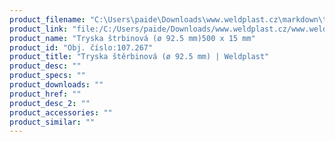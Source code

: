 ```yaml
---
product_filename: "C:\Users\paide\Downloads\www.weldplast.cz\markdown\tryska-sterbinova-o-925-mm652_pg=5.md"
product_link: "file:/C:/Users/paide/Downloads/www.weldplast.cz/www.weldplast.cz/sk/tryska-sterbinova-o-925-mm652_pg=5"
product_name: "Tryska štrbinová (ø 92.5 mm)500 x 15 mm"
product_id: "Obj. číslo:107.267"
product_title: "Tryska štěrbinová (ø 92.5 mm) | Weldplast"
product_desc: ""
product_specs: ""
product_downloads: ""
product_href: ""
product_desc_2: ""
product_accessories: ""
product_similar: ""
---
```


